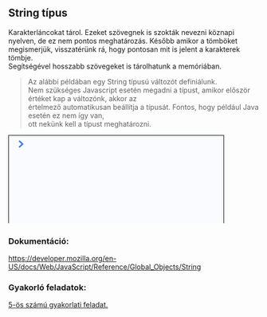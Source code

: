 ## String típus  
Karakterláncokat tárol. Ezeket szövegnek is szokták nevezni köznapi nyelven, de ez nem pontos meghatározás. 
Később amikor a tömböket megismerjük, visszatérünk rá, hogy pontosan mit is jelent a karakterek tömbje.  
Segítségével hosszabb szövegeket is tárolhatunk a memóriában.  
  
> Az alábbi példában egy String típusú változót definiálunk.  
Nem szükséges Javascript esetén megadni a típust, amikor először értéket kap a változónk, akkor az  
értelmező automatikusan beállítja a típusát. Fontos, hogy például Java esetén ez nem így van,  
ott nekünk kell a típust meghatározni.
  
![String definiálása](/docs/basic/week1/image/variable_types_string_definition.gif)


### Dokumentáció: 
https://developer.mozilla.org/en-US/docs/Web/JavaScript/Reference/Global_Objects/String  

### Gyakorló feladatok:  
<a href="http://cherryapps.hu/yellow-road" target="_blank">5-ös számú gyakorlati feladat.</a>
